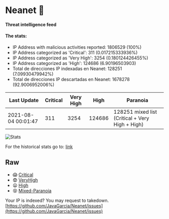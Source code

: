 # Neanet :hocho:
#### Threat intelligence feed
#### The stats:

- IP Address with malicious activities reported: 1806529 (100%)
- IP Address categorized as 'Critical':  311 (0.017215333936%)
- IP Address categorized as 'Very High':  3254 (0.180124426455%)
- IP Address categorized as 'High':  124686 (6.90196503903)
- Total de direcciones IP indexadas en Neanet:  128251 (7.09930479942%)
- Total de direcciones IP descartadas en Neanet:  1678278 (92.9006952006%)

| Last Update | Critical | Very High | High | Paranoia |
| --- | --- | --- | --- | --- |
| 2021-08-04 00:01:47 | 311 | 3254 | 124686 | 128251 mixed list (Critical + Very High + High)|

![Stats](https://docs.google.com/spreadsheets/d/e/2PACX-1vSnaNMIXVabIpDJjufMlzH7poXnshF3mgd8Is1g9ytUEzVsP5my4Trn8f-xkoLLQ38xpL3HtmUexLo6/pubchart?oid=501124687&format=image)

For the historical stats go to: [link](/stats.csv)
## Raw
- :scream: [Critical](https://raw.githubusercontent.com/JavaGarcia/Neanet/master/blacklists/neanet_critical.txt)
- :fearful: [VeryHigh](https://raw.githubusercontent.com/JavaGarcia/Neanet/master/blacklists/neanet_veryHigh.txtt)
- :frowning: [High](https://raw.githubusercontent.com/JavaGarcia/Neanet/master/blacklists/neanet_high.txt)
- :dizzy_face: [Mixed-Paranoia](https://raw.githubusercontent.com/JavaGarcia/Neanet/master/blacklists/neanet_all.txt)


Your IP is indexed? You may request to takedown. [https://github.com/JavaGarcia/Neanet/issues](https://github.com/JavaGarcia/Neanet/issues)
















































































































































































































































































































































































































































































































































































































































































































































































































































































































































































































































































































































































































































































































































































































































































































































































































































































































































































































































































































































































































































































































































































































































































































































































































































































































































































































































































































































































































































































































































































































































































































































































































































































































































































































































































































































































































































































































































































































































































































































































































































































































































































































































































































































































































































































































































































































































































































































































































































































































































































































































































































































































































































































































































































































































































































































































































































































































































































































































































































































































































































































































































































































































































































































































































































































































































































































































































































































































































































































































































































































































































































































































































































































































































































































































































































































































































































































































































































































































































































































































































































































































































































